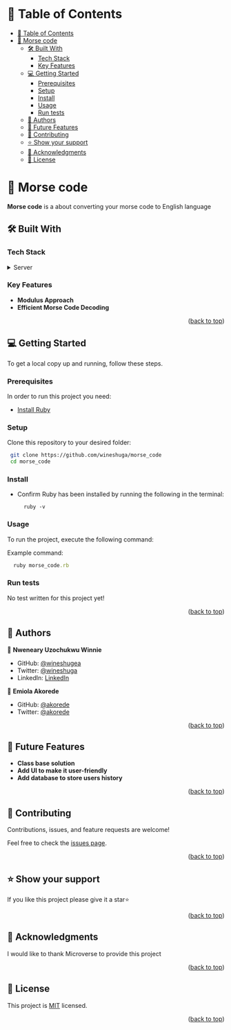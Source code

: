 # 📗 Table of Contents

- [📗 Table of Contents](#-table-of-contents)
- [📖 Morse code ](#-morse-code-)
  - [🛠 Built With ](#-built-with-)
    - [Tech Stack ](#tech-stack-)
    - [Key Features ](#key-features-)
  - [💻 Getting Started ](#-getting-started-)
    - [Prerequisites](#prerequisites)
    - [Setup](#setup)
    - [Install](#install)
    - [Usage](#usage)
    - [Run tests](#run-tests)
  - [👥 Authors ](#-authors-)
  - [🔭 Future Features ](#-future-features-)
  - [🤝 Contributing ](#-contributing-)
  - [⭐️ Show your support ](#️-show-your-support-)
  - [🙏 Acknowledgments ](#-acknowledgments-)
  - [📝 License ](#-license-)

# 📖 Morse code <a name="about-project"></a>

**Morse code** is a about converting your morse code to English language

## 🛠 Built With <a name="built-with"></a>

### Tech Stack <a name="tech-stack"></a>

<details>
  <summary>Server</summary>
  <ul>
    <li><a href="https://www.ruby-lang.org/en/">Ruby</a></li>
  </ul>
</details>

### Key Features <a name="key-features"></a>

- **Modulus Approach**
- **Efficient Morse Code Decoding**

<p align="right">(<a href="#readme-top">back to top</a>)</p>

## 💻 Getting Started <a name="getting-started"></a>

To get a local copy up and running, follow these steps.

### Prerequisites

In order to run this project you need:
- [Install Ruby](https://www.ruby-lang.org/en/documentation/installation/)

### Setup

Clone this repository to your desired folder:

```sh
 git clone https://github.com/wineshuga/morse_code
 cd morse_code
```

### Install

- Confirm Ruby has been installed by running the following in the terminal:
  
  ```
    ruby -v
  ```
### Usage

To run the project, execute the following command:

Example command:

```rb
  ruby morse_code.rb
```

### Run tests

No test written for this project yet!

<p align="right">(<a href="#readme-top">back to top</a>)</p>

## 👥 Authors <a name="authors"></a>

👤 **Nweneary Uzochukwu Winnie**

- GitHub: [@wineshugea](https://github.com/wineshuga)
- Twitter: [@wineshuga](https://twitter.com/NazarovaZi)
- LinkedIn: [LinkedIn](https://www.linkedin.com/in/nazarovazi)

👤 **Emiola Akorede**

- GitHub: [@akorede](https://github.com/Akorede3133)
- Twitter: [@akorede](https://twitter.com/SaheedAkorede7)

<p align="right">(<a href="#readme-top">back to top</a>)</p>

## 🔭 Future Features <a name="future-features"></a>

- **Class base solution**
- **Add UI to make it user-friendly**
- **Add database to store users history**

<p align="right">(<a href="#readme-top">back to top</a>)</p>

## 🤝 Contributing <a name="contributing"></a>

Contributions, issues, and feature requests are welcome!

Feel free to check the [issues page](https://github.com/wineshuga/morse_code/issues).

<p align="right">(<a href="#readme-top">back to top</a>)</p>

## ⭐️ Show your support <a name="support"></a>

If you like this project please give it a star⭐️

<p align="right">(<a href="#readme-top">back to top</a>)</p>

## 🙏 Acknowledgments <a name="acknowledgements"></a>

I would like to thank Microverse to provide this project

<p align="right">(<a href="#readme-top">back to top</a>)</p>

## 📝 License <a name="license"></a>

This project is [MIT](./LICENSE) licensed.

<p align="right">
(<a href="#readme-top">back to top</a>)</p>